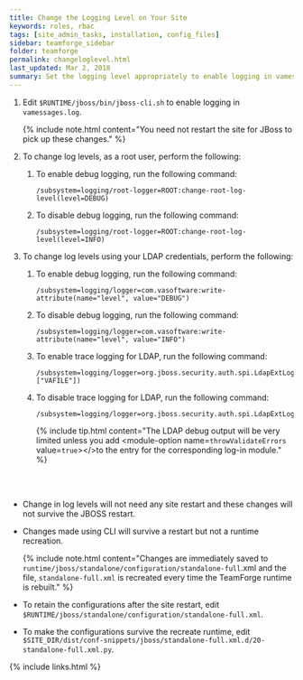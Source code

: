 ```yaml
---
title: Change the Logging Level on Your Site
keywords: roles, rbac
tags: [site_admin_tasks, installation, config_files]
sidebar: teamforge_sidebar
folder: teamforge
permalink: changeloglevel.html
last_updated: Mar 2, 2018
summary: Set the logging level appropriately to enable logging in vamessages.log.
---
```



1. Edit `$RUNTIME/jboss/bin/jboss-cli.sh` to enable logging in `vamessages.log`.

   {% include note.html content="You need not restart the site for JBoss to pick up these changes." %}

2. To change log levels, as a root user, perform the following:

   1. To enable debug logging, run the following command: 

      ```shell
      /subsystem=logging/root-logger=ROOT:change-root-log-level(level=DEBUG)
      ````

   2. To disable debug logging, run the following command: 

      ```shell
      /subsystem=logging/root-logger=ROOT:change-root-log-level(level=INFO)
      ````
3. To change log levels using your LDAP credentials, perform the following:

   1. To enable debug logging, run the following command: 

      ```shell
      /subsystem=logging/logger=com.vasoftware:write-attribute(name="level", value="DEBUG")
      ````

   2. To disable debug logging, run the following command: 

      ```shell
      /subsystem=logging/logger=com.vasoftware:write-attribute(name="level", value="INFO")
      ````

   3. To enable trace logging for LDAP, run the following command: 

      ```shell
      /subsystem=logging/logger=org.jboss.security.auth.spi.LdapExtLoginModule:add(level=TRACE,handlers=["VAFILE"])
      ````

   4. To disable trace logging for LDAP, run the following command: 

      ```shell
      /subsystem=logging/logger=org.jboss.security.auth.spi.LdapExtLoginModule:remove()
      ````

      {% include tip.html content="The LDAP debug output will be very limited unless you add <module-option name=`throwValidateErrors` value=`true`></>to the entry for the corresponding log-in module." %}

<br><br>

* Change in log levels will not need any site restart and these changes will not survive the JBOSS restart.

* Changes made using CLI will survive a restart but not a runtime recreation.

  {% include note.html content="Changes are immediately saved to `runtime/jboss/standalone/configuration/standalone-full`.xml and the file, `standalone-full.xml` is recreated every time the TeamForge runtime is rebuilt." %}

 * To retain the configurations after the site restart, edit `$RUNTIME/jboss/standalone/configuration/standalone-full.xml`.

 * To make the configurations survive the recreate runtime, edit `$SITE_DIR/dist/conf-snippets/jboss/standalone-full.xml.d/20-standalone-full.xml.py`.

{% include links.html %}